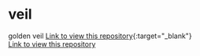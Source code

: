 # veil
golden veil
[Link to view this repository](https://nikolai56.github.io/veil/){:target="_blank"}
<br>
<a href="//nikolai56.github.io/veil/" target="_blank">Link to view this repository</a>
